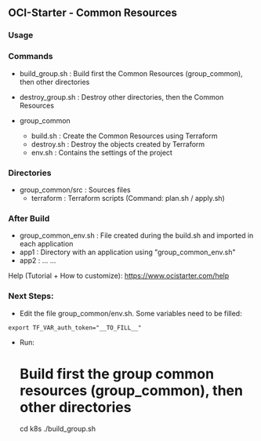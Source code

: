## OCI-Starter - Common Resources
### Usage 

### Commands
- build_group.sh   : Build first the Common Resources (group_common), then other directories
- destroy_group.sh : Destroy other directories, then the Common Resources

- group_common
    - build.sh     : Create the Common Resources using Terraform
    - destroy.sh   : Destroy the objects created by Terraform
    - env.sh       : Contains the settings of the project

### Directories
- group_common/src : Sources files
    - terraform    : Terraform scripts (Command: plan.sh / apply.sh)

### After Build
- group_common_env.sh : File created during the build.sh and imported in each application
- app1                : Directory with an application using "group_common_env.sh" 
- app2                : ...
...
    

Help (Tutorial + How to customize): https://www.ocistarter.com/help

### Next Steps:
- Edit the file group_common/env.sh. Some variables need to be filled:
```
export TF_VAR_auth_token="__TO_FILL__"
```

- Run:
  # Build first the group common resources (group_common), then other directories
  cd k8s
  ./build_group.sh
